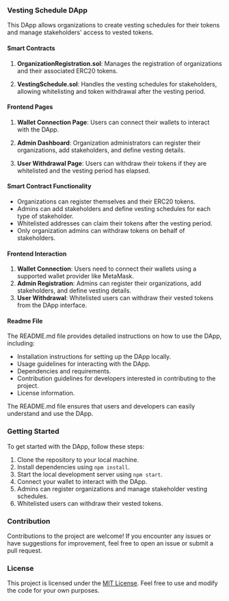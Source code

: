### Vesting Schedule DApp

This DApp allows organizations to create vesting schedules for their tokens and manage stakeholders' access to vested tokens.

#### Smart Contracts

1. **OrganizationRegistration.sol**: Manages the registration of organizations and their associated ERC20 tokens.

2. **VestingSchedule.sol**: Handles the vesting schedules for stakeholders, allowing whitelisting and token withdrawal after the vesting period.

#### Frontend Pages

1. **Wallet Connection Page**: Users can connect their wallets to interact with the DApp.

2. **Admin Dashboard**: Organization administrators can register their organizations, add stakeholders, and define vesting details.

3. **User Withdrawal Page**: Users can withdraw their tokens if they are whitelisted and the vesting period has elapsed.

#### Smart Contract Functionality

- Organizations can register themselves and their ERC20 tokens.
- Admins can add stakeholders and define vesting schedules for each type of stakeholder.
- Whitelisted addresses can claim their tokens after the vesting period.
- Only organization admins can withdraw tokens on behalf of stakeholders.

#### Frontend Interaction

1. **Wallet Connection**: Users need to connect their wallets using a supported wallet provider like MetaMask.
2. **Admin Registration**: Admins can register their organizations, add stakeholders, and define vesting details.
3. **User Withdrawal**: Whitelisted users can withdraw their vested tokens from the DApp interface.

#### Readme File

The README.md file provides detailed instructions on how to use the DApp, including:

- Installation instructions for setting up the DApp locally.
- Usage guidelines for interacting with the DApp.
- Dependencies and requirements.
- Contribution guidelines for developers interested in contributing to the project.
- License information.

The README.md file ensures that users and developers can easily understand and use the DApp.

### Getting Started

To get started with the DApp, follow these steps:

1. Clone the repository to your local machine.
2. Install dependencies using `npm install`.
3. Start the local development server using `npm start`.
4. Connect your wallet to interact with the DApp.
5. Admins can register organizations and manage stakeholder vesting schedules.
6. Whitelisted users can withdraw their vested tokens.

### Contribution

Contributions to the project are welcome! If you encounter any issues or have suggestions for improvement, feel free to open an issue or submit a pull request.

### License

This project is licensed under the [MIT License](https://opensource.org/licenses/MIT). Feel free to use and modify the code for your own purposes.

